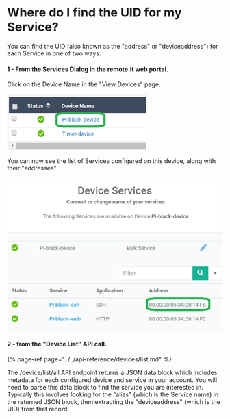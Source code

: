 # Where do I find the UID for my Service?

You can find the UID \(also known as the "address" or "deviceaddress"\) for each Service in one of two ways.

#### 1 - From the Services Dialog in the remote.it web portal.

Click on the Device Name in the "View Devices" page.

![](../../.gitbook/assets/image%20%28185%29.png)

You can now see the list of Services configured on this device, along with their "addresses".

![](../../.gitbook/assets/image%20%28160%29.png)

#### 2 - from the "Device List" API call.

{% page-ref page="../../api-reference/devices/list.md" %}

The /device/list/all API endpoint returns a JSON data block which includes metadata for each configured device and service in your account.  You will need to parse this data block to find the service you are interested in.  Typically this involves looking for the "alias" \(which is the Service name\) in the returned JSON block, then extracting the "deviceaddress" \(which is the UID\) from that record. 

